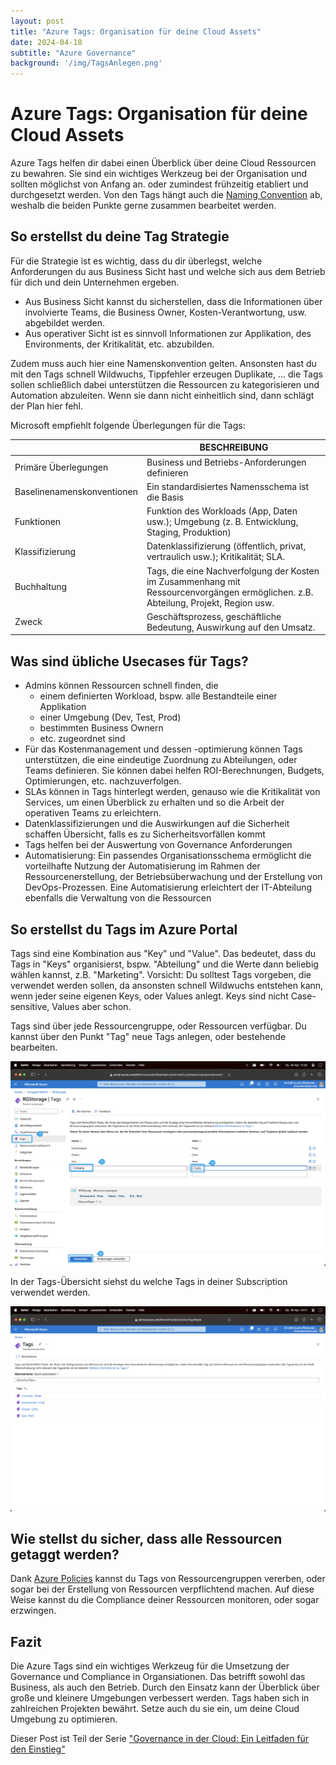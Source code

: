 ```yaml
---
layout: post
title: "Azure Tags: Organisation für deine Cloud Assets"
date: 2024-04-18
subtitle: "Azure Governance"
background: '/img/TagsAnlegen.png'
---
```

# Azure Tags: Organisation für deine Cloud Assets

Azure Tags helfen dir dabei einen Überblick über deine Cloud Ressourcen zu bewahren. Sie sind ein wichtiges Werkzeug bei der Organisation und sollten möglichst von Anfang an. oder zumindest frühzeitig etabliert und durchgesetzt werden. Von den Tags hängt auch die [Naming Convention](2024-03-30-azure-naming-conventions.md) ab, weshalb die beiden Punkte gerne zusammen bearbeitet werden.

## So erstellst du deine Tag Strategie

Für die Strategie ist es wichtig, dass du dir überlegst, welche Anforderungen du aus Business Sicht hast und welche sich aus dem Betrieb für dich und dein Unternehmen ergeben.

- Aus Business Sicht kannst du sicherstellen, dass die Informationen über involvierte Teams, die Business Owner, Kosten-Verantwortung, usw. abgebildet werden.
- Aus operativer Sicht ist es sinnvoll Informationen zur Applikation, des Environments, der Kritikalität, etc. abzubilden.

Zudem muss auch hier eine Namenskonvention gelten. Ansonsten hast du mit den Tags schnell Wildwuchs, Tippfehler erzeugen Duplikate, ... die Tags sollen schließlich dabei unterstützen die Ressourcen zu kategorisieren und Automation abzuleiten. Wenn sie dann nicht einheitlich sind, dann schlägt der Plan hier fehl.

Microsoft empfiehlt folgende Überlegungen für die Tags:


|                            | BESCHREIBUNG                                                                                                                         |
| ---------------------------- | -------------------------------------------------------------------------------------------------------------------------------------- |
| Primäre Überlegungen     | Business und Betriebs-Anforderungen definieren                                                                                       |
| Baselinenamenskonventionen | Ein standardisiertes Namensschema ist die Basis                                                                                      |
| Funktionen                 | Funktion des Workloads (App, Daten usw.); Umgebung (z. B. Entwicklung, Staging, Produktion)                                          |
| Klassifizierung            | Datenklassifizierung (öffentlich, privat, vertraulich usw.); Kritikalität; SLA.                                                    |
| Buchhaltung                | Tags, die eine Nachverfolgung der Kosten im Zusammenhang mit Ressourcenvorgängen ermöglichen. z.B. Abteilung, Projekt, Region usw. |
| Zweck                      | Geschäftsprozess, geschäftliche Bedeutung, Auswirkung auf den Umsatz.                                                              |


## Was sind übliche Usecases für Tags?

- Admins können Ressourcen schnell finden, die
  - einem definierten Workload, bspw. alle Bestandteile einer Applikation
  - einer Umgebung (Dev, Test, Prod)
  - bestimmten Business Ownern
  - etc.
    zugeordnet sind
- Für das Kostenmanagement und dessen -optimierung können Tags unterstützen, die eine eindeutige Zuordnung zu Abteilungen, oder Teams definieren. Sie können dabei helfen ROI-Berechnungen, Budgets, Optimierungen, etc. nachzuverfolgen.
- SLAs können in Tags hinterlegt werden, genauso wie die Kritikalität von Services, um einen Überblick zu erhalten und so die Arbeit der operativen Teams zu erleichtern.
- Datenklassifizierungen und die Auswirkungen auf die Sicherheit schaffen Übersicht, falls es zu Sicherheitsvorfällen kommt
- Tags helfen bei der Auswertung von Governance Anforderungen
- Automatisierung: Ein passendes Organisationsschema ermöglicht die vorteilhafte Nutzung der Automatisierung im Rahmen der Ressourcenerstellung, der Betriebsüberwachung und der Erstellung von DevOps-Prozessen. Eine Automatisierung erleichtert der IT-Abteilung ebenfalls die Verwaltung von die Ressourcen


## So erstellst du Tags im Azure Portal

Tags sind eine Kombination aus "Key" und "Value". Das bedeutet, dass du Tags in "Keys" organisierst, bspw. "Abteilung" und die Werte dann beliebig wählen kannst, z.B. "Marketing".
Vorsicht: Du solltest Tags vorgeben, die verwendet werden sollen, da ansonsten schnell Wildwuchs entstehen kann, wenn jeder seine eigenen Keys, oder Values anlegt. Keys sind nicht Case-sensitive, Values aber schon.

Tags sind über jede Ressourcengruppe, oder Ressourcen verfügbar. Du kannst über den Punkt "Tag" neue Tags anlegen, oder bestehende bearbeiten.

<img src="/img/TagsAnlegen.png" width="720" />

In der Tags-Übersicht siehst du welche Tags in deiner Subscription verwendet werden.

<img src="/img/TagsUebersicht.png" width="720" />

## Wie stellst du sicher, dass alle Ressourcen getaggt werden?

Dank [Azure Policies](2024-04-06-azure-policies-waechter-der-cloud-compliance.md) kannst du Tags von Ressourcengruppen vererben, oder sogar bei der Erstellung von Ressourcen verpflichtend machen. Auf diese Weise kannst du die Compliance deiner Ressourcen monitoren, oder sogar erzwingen.

## Fazit

Die Azure Tags sind ein wichtiges Werkzeug für die Umsetzung der Governance und Compliance in Organsiationen. Das betrifft sowohl das Business, als auch den Betrieb. Durch den Einsatz kann der Überblick über große und kleinere Umgebungen verbessert werden. Tags haben sich in zahlreichen Projekten bewährt. Setze auch du sie ein, um deine Cloud Umgebung zu optimieren.

Dieser Post ist Teil der Serie ["Governance in der Cloud: Ein Leitfaden für den Einstieg"](2024-03-18-governance-in-der-cloud.md)

